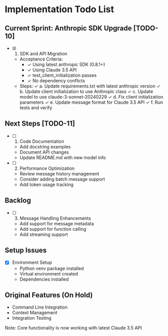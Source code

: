 # Implementation Todo List

## Current Sprint: Anthropic SDK Upgrade [TODO-10]
- [x] 1. SDK and API Migration
  - Acceptance Criteria:
    - ✓ Using latest anthropic SDK (0.8.1+)
    - ✓ Using Claude 3.5 API
    - ✓ test_client_initialization passes
    - ✓ No dependency conflicts
  - Steps:
    ✓ a. Update requirements.txt with latest anthropic version
    ✓ b. Update client initialization to use Anthropic class
    ✓ c. Update model to use claude-3-sonnet-20240229
    ✓ d. Fix client initialization parameters
    ✓ e. Update message format for Claude 3.5 API
    ✓ f. Run tests and verify

## Next Steps [TODO-11]
- [ ] 1. Code Documentation
  - Add docstring examples
  - Document API changes
  - Update README.md with new model info

- [ ] 2. Performance Optimization
  - Review message history management
  - Consider adding batch message support
  - Add token usage tracking

## Backlog
- [ ] 3. Message Handling Enhancements
  - Add support for message metadata
  - Add support for function calling
  - Add streaming support

## Setup Issues
- [x] Environment Setup
  - Python venv package installed
  - Virtual environment created
  - Dependencies installed

## Original Features (On Hold)
- Command Line Integration
- Context Management
- Integration Testing

Note: Core functionality is now working with latest Claude 3.5 API 